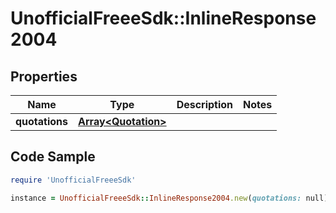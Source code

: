 # UnofficialFreeeSdk::InlineResponse2004

## Properties

Name | Type | Description | Notes
------------ | ------------- | ------------- | -------------
**quotations** | [**Array&lt;Quotation&gt;**](Quotation.md) |  | 

## Code Sample

```ruby
require 'UnofficialFreeeSdk'

instance = UnofficialFreeeSdk::InlineResponse2004.new(quotations: null)
```


